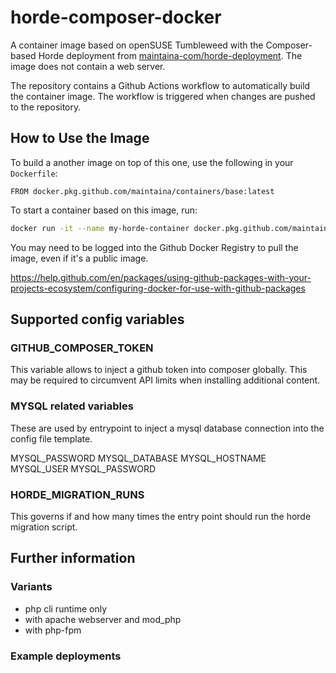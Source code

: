 # horde-composer-docker

A container image based on openSUSE Tumbleweed with the Composer-based Horde deployment from [maintaina-com/horde-deployment](https://github.com/maintaina-com/horde-deployment).
The image does not contain a web server.

The repository contains a Github Actions workflow to automatically build the container image. The workflow is triggered when changes are pushed to the repository.

## How to Use the Image

To build a another image on top of this one, use the following in your `Dockerfile`:
```Docker
FROM docker.pkg.github.com/maintaina/containers/base:latest
```

To start a container based on this image, run:
```bash
docker run -it --name my-horde-container docker.pkg.github.com/maintaina/containers/base:latest
```

You may need to be logged into the Github Docker Registry to pull the image, even if it's a public image.

https://help.github.com/en/packages/using-github-packages-with-your-projects-ecosystem/configuring-docker-for-use-with-github-packages

## Supported config variables

### GITHUB_COMPOSER_TOKEN 
This variable allows to inject a github token into composer globally. This may be required to circumvent API limits when installing additional content.

### MYSQL related variables

These are used by entrypoint to inject a mysql database connection into the config file template. 

MYSQL_PASSWORD 
MYSQL_DATABASE
MYSQL_HOSTNAME
MYSQL_USER
MYSQL_PASSWORD

### HORDE_MIGRATION_RUNS

This governs if and how many times the entry point should run the horde migration script.


## Further information

### Variants

- php cli runtime only
- with apache webserver and mod_php
- with php-fpm

### Example deployments
